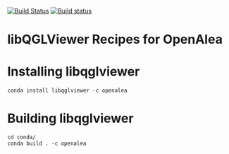 [![Build Status](https://travis-ci.org/OpenAleaRecipes/libqglviewer-recipe.svg?branch=master)](https://travis-ci.org/OpenAleaRecipes/libqglviewer-recipe) [![Build status](https://ci.appveyor.com/api/projects/status/l2kaalf7nd2a0k0c/branch/master?svg=true)](https://ci.appveyor.com/project/fredboudon/libqglviewer-recipe-ql95q/branch/master)

# libQGLViewer Recipes for OpenAlea

Installing libqglviewer 
==================================

```
conda install libqglviewer -c openalea
```

Building libqglviewer 
==================================

```
cd conda/
conda build . -c openalea
```


